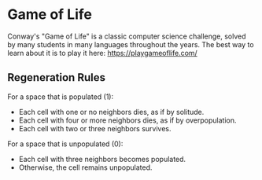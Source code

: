 # Game of Life

Conway's "Game of Life" is a classic computer science challenge, solved by many students in many languages throughout the years. The best way to learn about it is to play it here: https://playgameoflife.com/

## Regeneration Rules
For a space that is populated (1):
- Each cell with one or no neighbors dies, as if by solitude.
- Each cell with four or more neighbors dies, as if by overpopulation.
- Each cell with two or three neighbors survives.

For a space that is unpopulated (0):
- Each cell with three neighbors becomes populated.
- Otherwise, the cell remains unpopulated.
